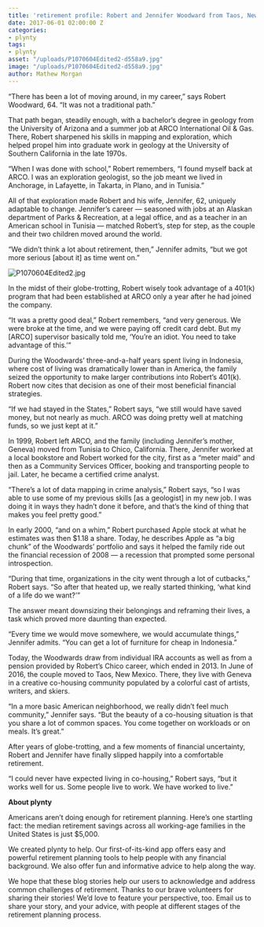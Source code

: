 ```yaml
---
title: 'retirement profile: Robert and Jennifer Woodward from Taos, New Mexico'
date: 2017-06-01 02:00:00 Z
categories:
- plynty
tags:
- plynty
asset: "/uploads/P1070604Edited2-d558a9.jpg"
image: "/uploads/P1070604Edited2-d558a9.jpg"
author: Mathew Morgan
---
```


“There has been a lot of moving around, in my career,” says Robert Woodward, 64. “It was not a traditional path.”

That path began, steadily enough, with a bachelor’s degree in geology from the University of Arizona and a summer job at ARCO International Oil & Gas. There, Robert sharpened his skills in mapping and exploration, which helped propel him into graduate work in geology at the University of Southern California in the late 1970s.

“When I was done with school,” Robert remembers, “I found myself back at ARCO. I was an exploration geologist, so the job meant we lived in Anchorage, in Lafayette, in Takarta, in Plano, and in Tunisia.”

All of that exploration made Robert and his wife, Jennifer, 62, uniquely adaptable to change. Jennifer’s career — seasoned with jobs at an Alaskan department of Parks & Recreation, at a legal office, and as a teacher in an American school in Tunisia — matched Robert’s, step for step, as the couple and their two children moved around the world.

“We didn’t think a lot about retirement, then,” Jennifer admits, “but we got more serious \[about it\] as time went on.”

![P1070604Edited2.jpg](/uploads/P1070604Edited2.jpg)

In the midst of their globe-trotting, Robert wisely took advantage of a 401(k) program that had been established at ARCO only a year after he had joined the company.

“It was a pretty good deal,” Robert remembers, “and very generous. We were broke at the time, and we were paying off credit card debt. But my \[ARCO\] supervisor basically told me, ‘You’re an idiot. You need to take advantage of this.’”

During the Woodwards’ three-and-a-half years spent living in Indonesia, where cost of living was dramatically lower than in America, the family seized the opportunity to make larger contributions into Robert’s 401(k). Robert now cites that decision as one of their most beneficial financial strategies.

“If we had stayed in the States,” Robert says, “we still would have saved money, but not nearly as much. ARCO was doing pretty well at matching funds, so we just kept at it.”

In 1999, Robert left ARCO, and the family (including Jennifer’s mother, Geneva) moved from Tunisia to Chico, California. There, Jennifer worked at a local bookstore and Robert worked for the city, first as a “meter maid” and then as a Community Services Officer, booking and transporting people to jail. Later, he became a certified crime analyst.

“There’s a lot of data mapping in crime analysis,” Robert says, “so I was able to use some of my previous skills \[as a geologist\] in my new job. I was doing it in ways they hadn’t done it before, and that’s the kind of thing that makes you feel pretty good.”

In early 2000, “and on a whim,” Robert purchased Apple stock at what he estimates was then $1.18 a share. Today, he describes Apple as “a big chunk” of the Woodwards’ portfolio and says it helped the family ride out the financial recession of 2008 — a recession that prompted some personal introspection.

“During that time, organizations in the city went through a lot of cutbacks,” Robert says. “So after that heated up, we really started thinking, ‘what kind of a life do we want?’”

The answer meant downsizing their belongings and reframing their lives, a task which proved more daunting than expected.

“Every time we would move somewhere, we would accumulate things,” Jennifer admits. “You can get a lot of furniture for cheap in Indonesia.”

Today, the Woodwards draw from individual IRA accounts as well as from a pension provided by Robert’s Chico career, which ended in 2013. In June of 2016, the couple moved to Taos, New Mexico. There, they live with Geneva in a creative co-housing community populated by a colorful cast of artists, writers, and skiers.

“In a more basic American neighborhood, we really didn’t feel much community,” Jennifer says. “But the beauty of a co-housing situation is that you share a lot of common spaces. You come together on workloads or on meals. It’s great.”

After years of globe-trotting, and a few moments of financial uncertainty, Robert and Jennifer have finally slipped happily into a comfortable retirement.

“I could never have expected living in co-housing,” Robert says, “but it works well for us. Some people live to work. We have worked to live.”

**About plynty**

Americans aren’t doing enough for retirement planning. Here’s one startling fact: the median retirement savings across all working-age families in the United States is just $5,000.

We created plynty to help. Our first-of-its-kind app offers easy and powerful retirement planning tools to help people with any financial background. We also offer fun and informative advice to help along the way.

We hope that these blog stories help our users to acknowledge and address common challenges of retirement. Thanks to our brave volunteers for sharing their stories! We’d love to feature your perspective, too. Email us to share your story, and your advice, with people at different stages of the retirement planning process.